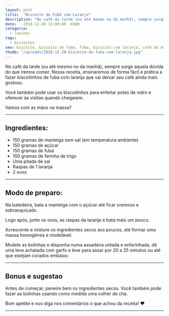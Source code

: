 ```yaml
---
layout: post
title:  "Biscoito de Fubá com Laranja"
description: "No café da tarde (ou até mesmo no da manhã), sempre surge aquela dúvida do que iremos comer. Nessa receita, ensinaremos de forma fácil e prática a fazer biscoitinhos de fubá com laranja que vai deixar seu café ainda mais gostoso."
date:   2018-12-20 13:00:00 -0300
categoria:
  - lanches
tags:
  - biscoitos
seo: biscoito, biscoito de fuba, fuba, biscoito com laranja, café da manhã, lanche da tarde, biscoitinhos, farinha de trigo
thumb: "/uploads/2018-12-20-biscoito-de-fuba-com-laranja.jpg"
---
```


No café da tarde (ou até mesmo no da manhã), sempre surge aquela dúvida do que iremos comer. Nessa receita, ensinaremos de forma fácil e prática a fazer biscoitinhos de fubá com laranja que vai deixar seu café ainda mais gostoso.

Você também pode usar os biscoitinhos para enfeitar potes de vidro e oferecer às visitas quando chegarem.

Vamos com as mãos na massa?

---

## Ingredientes:
  - 150 gramas de manteiga sem sal (em temperatura ambiente)
  - 150 gramas de açúcar
  - 150 gramas de fubá
  - 100 gramas de farinha de trigo
  - Uma pitada de sal
  - Raspas de 1 laranja
  - 2 ovos

---

## Modo de preparo:
Na batedeira, bata a manteiga com o açúcar até ficar cremoso e esbranquiçado.

Logo após, junte os ovos, as raspas da laranja e bata mais um pouco.

Acrescente e misture os ingredientes secos aos poucos, até formar uma massa homogênea e modelável.

Modele as bolinhas e disponha numa assadeira untada e enfarinhada, dê uma leve achatada com garfo e leve para assar por 20 a 25 minutos ou até que estejam corados embaixo.

---

## Bonus e sugestao
Antes de começar, peneire bem os ingredientes secos. Você também pode fazer as bolinhas usando como medida uma colher de chá.

Bom apetite e nos diga nos comentários o que achou da receita! ❤️

---
